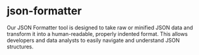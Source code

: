 # json-formatter
Our JSON Formatter tool is designed to take raw or minified JSON data and transform it into a human-readable, properly indented format. This allows developers and data analysts to easily navigate and understand JSON structures.
